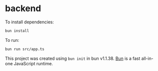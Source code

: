 # backend

To install dependencies:

```bash
bun install
```

To run:

```bash
bun run src/app.ts
```

This project was created using `bun init` in bun v1.1.38. [Bun](https://bun.sh) is a fast all-in-one JavaScript runtime.
